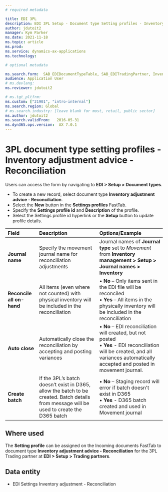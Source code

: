 ```yaml
---
# required metadata

title: EDI 3PL
description: EDI 3PL Setup - Document type Setting profiles - Inventory adjustment advice - Reconciliation
author: jdutoit2
manager: Kym Parker
ms.date: 2021-11-18
ms.topic: article
ms.prod: 
ms.service: dynamics-ax-applications
ms.technology: 

# optional metadata

ms.search.form:  SAB_EDIDocumentTypeTable, SAB_EDITradingPartner, InventJournalName
audience: Application User
# ms.devlang: 
ms.reviewer: jdutoit2

# ms.tgt_pltfrm: 
ms.custom: ["21901", "intro-internal"]
ms.search.region: Global
# ms.search.industry: [leave blank for most, retail, public sector]
ms.author: jdutoit2
ms.search.validFrom:   2016-05-31
ms.dyn365.ops.version:  AX 7.0.1
---
```


# 3PL document type setting profiles - Inventory adjustment advice - Reconciliation

Users can access the form by navigating to **EDI > Setup > Document types**.

- To create a new record, select document type **Inventory adjustment advice - Reconciliation**.
- Select the **New** button in the **Settings profiles** FastTab.
- Specify the **Settings profile id** and **Description** of the profile.
- Select the Settings profile id hyperlink or the **Setup** button to update profile details.

**Field**           |	**Description**	                          | **Options/Example**
:-------            |:-------                                   |:----------
**Journal name**    |	Specify the movement journal name for reconciliation adjustments	| Journal names of **Journal type** set to _Movement_ from **Inventory management > Setup > Journal names > Inventory**
**Reconcile all on-hand** |	All items (even where not counted) with physical inventory will be included in the reconciliation | • **No** – Only items sent in the EDI file will be reconciled <br> • **Yes** – All items in the physically inventory will be included in the reconciliation
**Auto close**      |	Automatically close the reconciliation by accepting and posting variances	| • **No** – EDI reconciliation will created, but not posted <br> • **Yes** - EDI reconciliation will be created, and all variances automatically accepted and posted in movement journal.
**Create batch**	  | If the 3PL’s batch doesn’t exist in D365, allow the batch to be created. Batch details from message will be used to create the D365 batch	| • **No** – Staging record will error if batch doesn't exist in D365 <br> • **Yes** - D365 batch created and used in Movement journal

## Where used
The **Setting profile** can be assigned on the Incoming documents FastTab to document type **Inventory adjustment advice - Reconciliation** for the 3PL Trading partner at **EDI > Setup > Trading partners**.

## Data entity
- EDI Settings Inventory adjustment - Reconciliation
